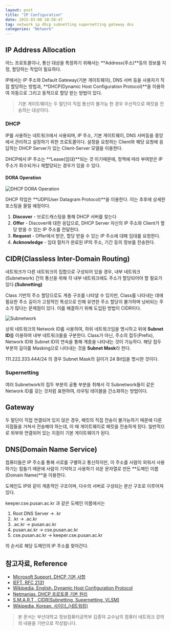 ```yaml
---
layout: post
title: "IP Configuration"
date: 2015-03-08 10:58:47
tag: network ip dhcp subnetting supernetting gateway dns
categories: "Network" 
---
```


## IP Address Allocation ##
어느 프로토콜이나, 통신 대상을 특정하기 위해서는 **Address(주소)**등의 정보를 지정, 할당하는 작업이 필요하다. 

IP에서는 IP 주소와 Default Gateway(기본 게이트웨이), DNS 서버 등을 사용자가 직접 할당하는 방법과, **DHCP(Dynamic Host Configuration Protocol)**을 이용하여 자동으로 그리고 동적으로 할당 받는 방법이 있다.

> 기본 게이트웨이는 두 말단이 직접 통신이 불가능 한 경우 우선적으로 패킷을 전송하는 대상이다.

### DHCP ###
IP를 사용하는 네트워크에서 사용되며, IP 주소, 기본 게이트웨이, DNS 서버등을 중앙에서 관리하고 설정하기 위한 프로토콜이다. 설정을 요청하는 Client와 해당 요청에 응답하는 DHCP Server가 있는 Client-Server 모델을 이용한다.

DHCP에서 IP 주소는 **Lease(임대)**되는 것 이기때문에, 정책에 따라 부여받은 IP 주소가 회수되거나 재할당되는 경우가 있을 수 있다.
#### DORA Operation ####
![DHCP DORA Operation]({{site.url}}/image/dhcp_dora.png "DHCP의 과정(DORA)")

DHCP 작업은 **UDP(User Datagram Protocol)**을 이용한다. 이는 추후에 상세한 포스팅을 올릴 예정이다.

1. **Discover** - 브로드캐스팅을 통해 DHCP 서버를 찾는다
2. **Offer** -  Discover에 대한 응답으로, DHCP Server 자신의 IP 주소와 Client가 할당 받을 수 있는 IP 주소를 전달한다.
3. **Request** - Offer에서 받은, 할당 받을 수 있는 IP 주소에 대해 임대를 요청한다.
4. **Acknowledge** - 임대 절차가 완료된 IP의 주소, 기간 등의 정보를 전송한다.

## CIDR(Classless Inter-Domain Routing) ##
네트워크가 다른 네트워크의 집합으로 구성되어 있을 경우, 내부 네트워크(Subnetwork) 간의 통신을 위해 각 내부 네트워크에도 주소가 할당되어야 할 필요가 있다.**(Subnetting)**

Class 기반의 주소 할당으로도 계층 구조를 나타낼 수 있지만, Class를 나타내는 데에 필요한 주소 길이가 고정적인 특성으로 인해 유연한 주소 할당이 불가하며 낭비되는 주소가 많다는 문제점이 있다. 이를 해결하기 위해 도입된 방법이 CIDR이다.

![Subnetwork]({{site.url}}/image/subnetworking.png "Subnetwork 주소 구조")

상위 네트워크의 Network ID를 사용하여, 하위 네트워크임을 명시하고 뒤에 **Subnet ID**를 이용하여 내부 네트워크들을 구분한다. Class가 아닌, 주소의 접두(Prefix), Network ID와 Subnet ID의 연속을 통해 계층을 나타내는 것이 가능하다. 해당 접두 부분의 길이를 Masking으로 나타내는 것을 **Subnet Mask**라 한다.

111.222.333.444/24 의 경우 Subnet Mask의 길이가 24 Bit임을 명시한 것이다.

### Supernetting ###
여러 Subnetwork의 접두 부분의 공통 부분을 취해서 각 Subnetwork들이 같은 Network ID를 갖는 것처럼 표현하여, 라우팅 테이블을 간소화하는 방법이다.

## Gateway ##
두 말단이 직접 연결되어 있지 않은 경우, 패킷의 직접 전송이 불가능하기 때문에 다른 지점들을 거쳐서 전송해야 하는데, 이 때 게이트웨이로 패킷을 전송하게 된다. 일반적으로 외부와 연결되어 있는 지점이 기본 게이트웨이가 된다.

## DNS(Domain Name Service) ##
컴퓨터들은 IP 주소를 통해 서로를 구별하고 통신하지만, 이 주소를 사람이 외워서 사용하기는 힘들기 때문에 사람이 기억하고 사용하기 쉬운 문자열로 만든 **도메인 이름(Domain Name)**을 이용한다.

도메인도 IP와 같이 계층적인 구조이며, 다수의 서버로 구성되는 분산 구조로 이루어져 있다.

keeper.cse.pusan.ac.kr 과 같은 도메인 이름에서는 

1. Root DNS Server -> .kr
2. .kr -> .ac.kr
3. .ac.kr -> pusan.ac.kr
4. pusan.ac.kr -> cse.pusan.ac.kr
5. cse.pusan.ac.kr -> keeper.cse.pusan.ac.kr

의 순서로 해당 도메인의 IP 주소를 찾아간다. 

## 참고자료, Reference ##
 - [Microsoft Support. DHCP 기본 사항](http://support.microsoft.com/kb/169289/ko)
 - [IEFT. RFC 2131](https://www.ietf.org/rfc/rfc2131.txt)
 - [Wikipedia, English. Dynamic Host Configuration Protocol](http://en.wikipedia.org/wiki/Dynamic_Host_Configuration_Protocol)
 - [Netmanias. DHCP 프로토콜 기본 원리](http://www.netmanias.com/ko/post/blog/5348/dhcp-ip-allocation/understanding-the-basic-operations-of-dhcp)
 - [S.M.A.R.T . CIDR(Subnetting, Supernetting, VLSM)](http://www.secure.pe.kr/15)
 - [Wikipedia, Korean. 사이더_(네트워킹)](http://ko.wikipedia.org/wiki/%EC%82%AC%EC%9D%B4%EB%8D%94_(%EB%84%A4%ED%8A%B8%EC%9B%8C%ED%82%B9))

> 본 문서는 부산대학교 정보컴퓨터공학부 김종덕 교수님의 컴퓨터 네트워크 강의의 내용을 기반으로 작성됩니다.